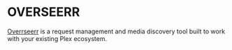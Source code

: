 # OVERSEERR

[Overrseerr](https://overseerr.dev/) is a request management and media discovery tool built to work with your existing
Plex ecosystem.
